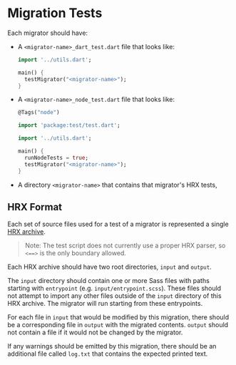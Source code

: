 # Migration Tests

Each migrator should have:

* A `<migrator-name>_dart_test.dart` file that looks like:

  ```dart
  import '../utils.dart';

  main() {
    testMigrator("<migrator-name>");
  }
  ```

* A `<migrator-name>_node_test.dart` file that looks like:

  ```dart
  @Tags("node")

  import 'package:test/test.dart';

  import '../utils.dart';

  main() {
    runNodeTests = true;
    testMigrator("<migrator-name>");
  }
  ```

* A directory `<migrator-name>` that contains that migrator's HRX tests,

## HRX Format

Each set of source files used for a test of a migrator is represented a single
[HRX archive](https://github.com/google/hrx).

> Note: The test script does not currently use a proper HRX parser, so `<==>` is
> the only boundary allowed.

Each HRX archive should have two root directories, `input` and `output`.

The `input` directory should contain one or more Sass files with paths starting
with `entrypoint` (e.g. `input/entrypoint.scss`). These files should not attempt
to import any other files outside of the `input` directory of this HRX archive.
The migrator will run starting from these entrypoints.

For each file in `input` that would be modified by this migration, there should
be a corresponding file in `output` with the migrated contents. `output` should
not contain a file if it would not be changed by the migrator.

If any warnings should be emitted by this migration, there should be an
additional file called `log.txt` that contains the expected printed text.

